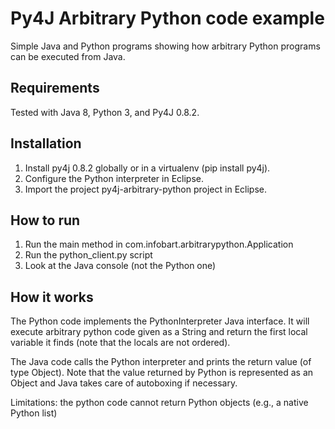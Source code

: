Py4J Arbitrary Python code example
==================================

Simple Java and Python programs showing how arbitrary Python programs can be executed from Java.

Requirements
------------

Tested with Java 8, Python 3, and Py4J 0.8.2.


Installation
------------

1. Install py4j 0.8.2 globally or in a virtualenv (pip install py4j).
2. Configure the Python interpreter in Eclipse.
3. Import the project py4j-arbitrary-python project in Eclipse.


How to run
----------

1. Run the main method in com.infobart.arbitrarypython.Application
2. Run the python_client.py script
3. Look at the Java console (not the Python one)


How it works
------------

The Python code implements the PythonInterpreter Java interface.
It will execute arbitrary python code given as a String and return the
first local variable it finds (note that the locals are not ordered).

The Java code calls the Python interpreter and prints the return value (of
type Object). Note that the value returned by Python is represented as an
Object and Java takes care of autoboxing if necessary.

Limitations: the python code cannot return Python objects (e.g., a native
Python list)

